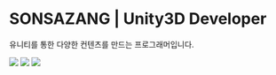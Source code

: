 # SONSAZANG | Unity3D Developer
유니티를 통한 다양한 컨텐츠를 만드는 프로그래머입니다.

<a href="https://sonsazang.tistory.com/" target="_blank"><img src="https://img.shields.io/badge/BLOG-000000?style=flat-square&logo=Telegraph&logoColor=FAFAFA"/></a>
<a href="https://sonsazang.notion.site/4d43a5971a754ec4a021de9d35a588bd" target="_blank"><img src="https://img.shields.io/badge/Portfolio-808080?style=flat-square&logo=Notion&logoColor=000000"/></a>
<a href="mailto:﻿kekekee257@gmail.com" target="_blank"><img src="https://img.shields.io/badge/kekekee257@gmail.com-c71610?style=flat-square&logo=Gmail&logoColor=000000"/></a>
